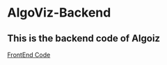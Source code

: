 # AlgoViz-Backend

## This is the backend code of Algoiz
[FrontEnd Code](https://github.com/WaliUllah/AlgoViz)
